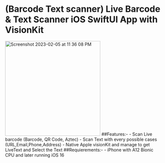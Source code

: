 # (Barcode Text scanner) Live Barcode & Text Scanner iOS SwiftUI App with VisionKit
<img width="308" alt="Screenshot 2023-02-05 at 11 36 08 PM" src="https://user-images.githubusercontent.com/57367756/216847522-0f3ca339-cc43-4885-af6a-34b23d8e4c4f.png">
##Features:-
- Scan Live barcode (Barcode, QR Code, Aztec)
- Scan Text with every possible cases (URL,Email,Phone,Address)
- Native Apple visionKit and manage to get LiveText and Select the Text
##Requierements:-
- iPhone with A12 Bionic CPU and later running iOS 16
